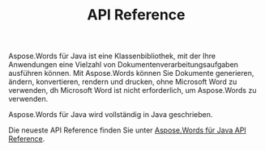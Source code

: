 ﻿---
title: API Reference
second_title: Aspose.Words für Java
articleTitle: API Reference
linktitle: API Reference
type: docs
weight: 30
description: "Lernen Sie eine Erklärung und Beispiele von Aspose.Words für Java Klassen und Methoden zum Generieren, Konvertieren, Ändern, Rendern und Drucken von Dokumenten ohne Verwendung von Microsoft Word."
url: /de/java/api-reference/
timestamp: 2024-01-27-14-07-04
---

Aspose.Words für Java ist eine Klassenbibliothek, mit der Ihre Anwendungen eine Vielzahl von Dokumentenverarbeitungsaufgaben ausführen können. Mit Aspose.Words können Sie Dokumente generieren, ändern, konvertieren, rendern und drucken, ohne Microsoft Word zu verwenden, dh Microsoft Word ist nicht erforderlich, um Aspose.Words zu verwenden.

Aspose.Words für Java wird vollständig in Java geschrieben.

Die neueste API Reference finden Sie unter [Aspose.Words für Java API Reference](https://reference.aspose.com/words/java/).
